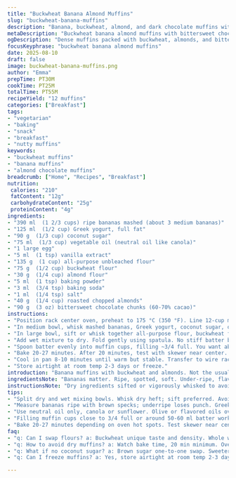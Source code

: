 ```yaml
---
title: "Buckwheat Banana Almond Muffins"
slug: "buckwheat-banana-muffins"
description: "Banana, buckwheat, almond, and dark chocolate muffins with slight tweaks to balance flavors and textures. Uses Greek yogurt instead of sour cream for a bit tang and moisture difference. Brown sugar swapped for coconut sugar for a deeper, less processed sweetness. Almond flour added for nuttiness, replacing half the chopped almonds. Baking time adjusted to 20-27 minutes depending on visual and tactile cues. Technique focuses on gentle mixing and recognizing done-ness by muffin spring-back."
metaDescription: "Buckwheat banana almond muffins with bittersweet chocolate and Greek yogurt for moist crumb and rich nutty flavor. Quick bake, gentle mix, watcher’s delight."
ogDescription: "Dense muffins packed with buckwheat, almonds, and bittersweet chocolate. Greek yogurt adds tang; careful fold, short bake, watch springs and edges for doneness."
focusKeyphrase: "buckwheat banana almond muffins"
date: 2025-08-10
draft: false
image: buckwheat-banana-muffins.png
author: "Emma"
prepTime: PT30M
cookTime: PT25M
totalTime: PT55M
recipeYield: "12 muffins"
categories: ["Breakfast"]
tags:
- "vegetarian"
- "baking"
- "snack"
- "breakfast"
- "nutty muffins"
keywords:
- "buckwheat muffins"
- "banana muffins"
- "almond chocolate muffins"
breadcrumb: ["Home", "Recipes", "Breakfast"]
nutrition: 
 calories: "210"
 fatContent: "12g"
 carbohydrateContent: "25g"
 proteinContent: "4g"
ingredients:
- "390 ml  (1 2/3 cups) ripe bananas mashed (about 3 medium bananas)"
- "125 ml  (1/2 cup) Greek yogurt, full fat"
- "90 g  (1/3 cup) coconut sugar"
- "75 ml  (1/3 cup) vegetable oil (neutral oil like canola)"
- "1 large egg"
- "5 ml  (1 tsp) vanilla extract"
- "135 g  (1 cup) all-purpose unbleached flour"
- "75 g  (1/2 cup) buckwheat flour"
- "30 g  (1/4 cup) almond flour"
- "5 ml  (1 tsp) baking powder"
- "3 ml  (3/4 tsp) baking soda"
- "1 ml  (1/4 tsp) salt"
- "40 g  (1/4 cup) roasted chopped almonds"
- "90 g  (3 oz) bittersweet chocolate chunks (60-70% cacao)"
instructions:
- "Position rack center oven, preheat to 175 °C (350 °F). Line 12-cup muffin pan with parchment or silicone liners."
- "In medium bowl, whisk mashed bananas, Greek yogurt, coconut sugar, oil, egg, and vanilla until creamy but don't overmix. Roughly 20 seconds max. Stop when combined."
- "In large bowl, sift or whisk together all-purpose flour, buckwheat flour, almond flour, baking powder, baking soda, and salt. Ensure no lumps."
- "Add wet mixture to dry. Fold gently using spatula. No stiff batter but lumpy is okay. Overmix and muffins toughen. Add chopped almonds and chocolate pieces. Fold until distributed but don't overdo."
- "Spoon batter evenly into muffin cups, filling ~3/4 full. You want about 50-60 ml batter per cup for domed tops."
- "Bake 20-27 minutes. After 20 minutes, test with skewer near center. Should come out with few moist crumbs, not raw batter. Muffins should spring back when pressed lightly. Edges will pull slightly away from pan."
- "Cool in pan 8-10 minutes until warm but stable. Transfer to wire rack. Let cool completely. Warm muffins crumble easily; cooling firms crumb."
- "Store airtight at room temp 2-3 days or freeze."
introduction: "Banana muffins with buckwheat and almonds. Not the usual all-wheat fluff. Buckwheat hits differently—earthy, nutty, and dense. Creamy Greek yogurt swaps sour cream for a lighter tang. Coconut sugar in place of brown sugar; more complex, less sweet punch. Almond flour makes crumb richer, chunks and nuts add character. Chocolate? Bittersweet; melts just right without overpowering. Crowded kitchen? Mix dry and wet separately to speed assembly, never overmix — muffins toughen fast. Watch for domed tops and sides shrinking from liners, your best doneness signs. Tried longer baking before; ends dry. Now, quick checks with skewer; err on moist crumbs, better that than dryness. Muffins cool fully or fork fights crumb. Works for breakfast, snack, sometimes replaces lunch. Smart swaps, simple steps."
ingredientsNote: "Bananas matter. Ripe, spotted, soft. Under-ripe, flavor falls flat. Greek yogurt carries moisture and tang; thicker than sour cream but less fatty. Substitutions: sour cream or even buttermilk works, but adjust oil down slightly if more liquid. Coconut sugar lends caramel notes, brown sugar can replace, but swap 1:1, may be sweeter. Oil? Neutral only; olive oil overpowering. For nuts, almonds toasted beforehand release oils, enhancing flavor and crunch. Almond flour important addition, adds tenderness—don't skip or swap for regular flour. Chocolate chunks sized irregularly keep melty pockets. Use dark or milk but dark controls sweetness. Salt and leaveners balanced to rise but not collapse. Buckwheat flour crucial for bite and earthiness—can't fully sub with whole wheat or expect the same."
instructionsNote: "Dry ingredients sifted or vigorously whisked to avoid lumps—clumps mean uneven rise and pockets of baking soda. Wet ingredients mixed until just combined; stop mixing when no dry streaks remain. Overmixing = tunnels, dense muffins, sad faces. Folding in nuts and choc should be slow; avoid crushing chunks. Batter thicker than pancake batter but loosens with folds. Use a measuring scoop or two spoons for filling; even fill cooks evenly, no stubborn soggy middles or burnt edges. Oven calibration important; hot spots ruin batch. Visual cues rule here: muffins should puff, develop a slight crust, sides pull from liner. The classic skewer poke is a must: moist crumbs still sticking but no wet batter signals readiness. Let muffins cool in pan for warmth to settle crumb before flipping out—prevents breakage. Can rewarm in toaster oven; don’t nuke or they dry instantly."
tips:
- "Split dry and wet mixing bowls. Whisk dry heft; sift preferred. Avoid lumps for even rise. Overmix means tunnels; fold gently but thoroughly to blend. Never shake the bowl; batter toughens fast."
- "Measure bananas ripe with brown specks; underripe loses punch. Greek yogurt thicker than sour cream, adds tang and moisture but fewer fats. Swap with sour cream or buttermilk; reduce oil slightly if more liquid."
- "Use neutral oil only, canola or sunflower. Olive or flavored oils overpower delicate banana and nut aromas. Toast almonds before chopping to unleash oils; boosts crunch and warmth in crumb."
- "Filling muffin cups close to 3/4 full or around 50-60 ml batter works each time for dome tops, avoids overflow. Use spoon or scoop; even fill equals even bake, no soggy middle or burnt crust edges."
- "Bake 20-27 minutes depending on oven hot spots. Test skewer near center after 20 minutes. If crumbs stick but no wet batter, done. Sides pulling from liners and slight spring-back on press are key visual cues."
faq:
- "q: Can I swap flours? a: Buckwheat unique taste and density. Whole wheat may bulk but loses earthiness. Almond flour crucial for texture and crumb; no sub with regular flour or texture fades."
- "q: How to avoid dry muffins? a: Watch bake time, 20 min minimum. Overbake dries crumb. Check with skewer, better moist crumbs than raw. Cool completely before eating; warm crumbles easily."
- "q: What if no coconut sugar? a: Brown sugar one-to-one swap. Sweeter and less complex caramel notes. White sugar works but lacks depth, affects moisture slightly. Adjust sweetness to taste."
- "q: Can I freeze muffins? a: Yes, store airtight at room temp 2-3 days max or freeze for longer. Thaw at room temp. Rewarm in toaster oven for texture; microwaving dries out crumb fast."

---
```

